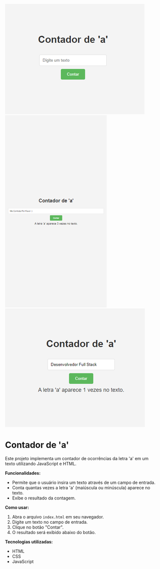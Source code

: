![image](/image/1.png)
![image](/image/2.png)
![image](/image/3.png)

# Contador de 'a'

Este projeto implementa um contador de ocorrências da letra 'a' em um texto utilizando JavaScript e HTML.

**Funcionalidades:**

* Permite que o usuário insira um texto através de um campo de entrada.
* Conta quantas vezes a letra 'a' (maiúscula ou minúscula) aparece no texto.
* Exibe o resultado da contagem.

**Como usar:**

1. Abra o arquivo `index.html` em seu navegador.
2. Digite um texto no campo de entrada.
3. Clique no botão "Contar".
4. O resultado será exibido abaixo do botão.

**Tecnologias utilizadas:**

* HTML
* CSS
* JavaScript
